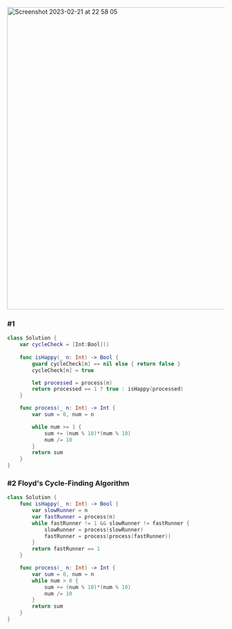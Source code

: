 <img width="700" alt="Screenshot 2023-02-21 at 22 58 05" src="https://user-images.githubusercontent.com/73763976/220477871-a22fd498-1721-41b9-88ec-58a480c8151f.png">

### #1
```swift
class Solution {
    var cycleCheck = [Int:Bool]()
    
    func isHappy(_ n: Int) -> Bool {
        guard cycleCheck[n] == nil else { return false }
        cycleCheck[n] = true

        let processed = process(n)
        return processed == 1 ? true : isHappy(processed)
    }

    func process(_ n: Int) -> Int { 
        var sum = 0, num = n

        while num >= 1 { 
            sum += (num % 10)*(num % 10)
            num /= 10
        }
        return sum
    }
}

```


### #2 Floyd's Cycle-Finding Algorithm
```swift
class Solution {
    func isHappy(_ n: Int) -> Bool {
        var slowRunner = n
        var fastRunner = process(n)
        while fastRunner != 1 && slowRunner != fastRunner {
            slowRunner = process(slowRunner)
            fastRunner = process(process(fastRunner))
        }
        return fastRunner == 1
    }

    func process(_ n: Int) -> Int { 
        var sum = 0, num = n
        while num > 0 { 
            sum += (num % 10)*(num % 10)
            num /= 10
        }
        return sum
    }
}
```
